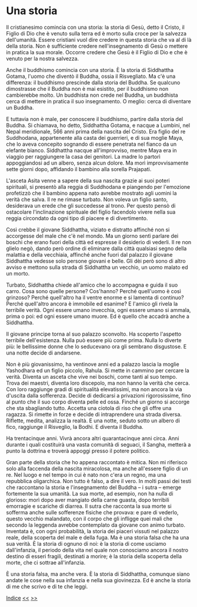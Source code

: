 # Una storia

Il cristianesimo comincia con una storia: la storia di Gesù, detto il Cristo, il Figlio di Dio che è venuto sulla terra ed è morto sulla croce per la salvezza dell'umanità. Essere cristiani vuol dire credere in questa storia che va al di là della storia. Non è sufficiente credere nell'insegnamento di Gesù o mettere in pratica la sua morale. Occorre credere che Gesù è il Figlio di Dio e che è venuto per la nostra salvezza.

Anche il buddhismo comincia con una storia. È la storia di Siddhattha Gotama, l'uomo che diventò il Buddha, ossia il Risvegliato. Ma c'è una differenza: il buddhismo prescinde dalla storia del Buddha. Se qualcuno dimostrasse che il Buddha non è mai esistito, per il buddhismo non cambierebbe molto. Un buddhista non crede nel Buddha, un buddhista cerca di mettere in pratica il suo insegnamento. O meglio: cerca di diventare un Buddha.

E tuttavia non è male, per conoscere il buddhismo, partire dalla storia del Buddha. Si chiamava, ho detto, Siddhattha Gotama, e nacque a Lumbini, nel Nepal meridionale, 566 anni prima della nascita del Cristo. Era figlio del re Suddhodana, appartenente alla casta dei guerrieri, e di sua moglie Maya, che lo aveva concepito sognando di essere penetrata nel fianco da un elefante bianco. Siddhattha nacque all'improvviso, mentre Maya era in viaggio per raggiungere la casa dei genitori. La madre lo partorì appoggiandosi ad un albero, senza alcun dolore. Ma morì improvvisamente sette giorni dopo, affidando il bambino alla sorella Prajapati.

L'asceta Asita venne a sapere della sua nascita grazie ai suoi poteri spirituali, si presentò alla reggia di Suddhodana e piangendo per l'emozione profetizzò che il bambino appena nato avrebbe mostrato agli uomini la verità che salva. Il re ne rimase turbato. Non voleva un figlio santo, desiderava un erede che gli succedesse al trono. Per questo pensò di ostacolare l'inclinazione spirituale del figlio facendolo vivere nella sua reggia circondato da ogni tipo di piacere e di divertimento.

Così crebbe il giovane Siddhattha, viziato e distratto affinché non si accorgesse del male che c'è nel mondo. Ma un giorno sentì parlare dei boschi che erano fuori della città ed espresse il desiderio di vederli. Il re non glielo negò, dando però ordine di eliminare dalla città qualsiasi segno della malattia e della vecchiaia, affinché anche fuori dal palazzo il giovane Siddhattha vedesse solo persone giovani e belle. Gli dèi però sono di altro avviso e mettono sulla strada di Siddhattha un vecchio, un uomo malato ed un morto.

Turbato, Siddhattha chiede all'amico che lo accompagna e guida il suo carro. Cosa sono quelle persone? Cos'hanno? Perché quell'uomo è così grinzoso? Perché quell'altro ha il ventre enorme e si lamenta di continuo? Perché quell'altro ancora è immobile ed esanime? E l'amico gli rivela la terribile verità. Ogni essere umano invecchia, ogni essere umano si ammala, prima o poi: ed ogni essere umano muore. Ed è quello che accadrà anche a Siddhattha.

Il giovane principe torna al suo palazzo sconvolto. Ha scoperto l'aspetto terribile dell'esistenza. Nulla può essere più come prima. Nulla lo diverte più: le bellissime donne che lo seducevano ora gli sembrano disgustose. E una notte decide di andarsene.

Non è più giovanissimo, ha ventinove anni ed a palazzo lascia la moglie Yashodhara ed un figlio piccolo, Rahula. Si mette in cammino per cercare la verità. Diventa un asceta che vive nei boschi, come tanti al suo tempo. Trova dei maestri, diventa loro discepolo, ma non hanno la verità che cerca. Con loro raggiunge gradi di spiritualità elevatissimi, ma non ancora la via d'uscita dalla sofferenza. Decide di dedicarsi a privazioni rigorosissime, fino al punto che il suo corpo diventa pelle ed ossa. Finché un giorno si accorge che sta sbagliando tutto. Accetta una ciotola di riso che gli offre una ragazza. Si rimette in forze e decide di intraprendere una strada diversa. Riflette, medita, analizza la realtà. E una notte, seduto sotto un albero di fico, raggiunge il Risveglio, la Bodhi. E diventa il Buddha.

Ha trentacinque anni. Vivrà ancora altri quarantacinque anni circa. Anni durante i quali costituirà una vasta comunità di seguaci, il Sangha, metterà a punto la dottrina e troverà appoggi presso il potere politico.

Gran parte della storia che ho appena raccontato è mitica. Non mi riferisco solo alla faccenda della nascita miracolosa, ma anche all'essere figlio di un re. Nel luogo e nel tempo in cui è nato non c'era un regno, ma una repubblica oligarchica. Non tutto è falso, a dire il vero. In molti passi dei testi che raccontano la storia e l'insegnamento del Buddha – i sutra – emerge fortemente la sua umanità. La sua morte, ad esempio, non ha nulla di glorioso: morì dopo aver mangiato della carne guasta, dopo terribili emorragie e scariche di diarrea. Il sutra che racconta la sua morte si sofferma anche sulle sofferenze fisiche che provava: e pare di vederlo, questo vecchio malandato, con il corpo che gli infligge quei mali che secondo la leggenda avrebbe contemplato da giovane con animo turbato. Inventata è, con ogni probabilità, la storia dei piaceri vissuti nel palazzo reale, della scoperta del male e della fuga. Ma è una storia falsa che ha una sua verità. È la storia di ognuno di noi: è la storia di come usciamo dall'infanzia, il periodo della vita nel quale non conosciamo ancora il nostro destino di esseri fragili, destinati a morire; è la storia della scoperta della morte, che ci sottrae all'infanzia.

È una storia falsa, ma anche vera. È la storia di Siddhattha, comunque siano andate le cose nella sua infanzia e nella sua giovinezza. Ed è anche la storia di me che scrivo e di te che leggi.

[Indice](index.md) [<<](nota.md) [>>](il-male.md)

